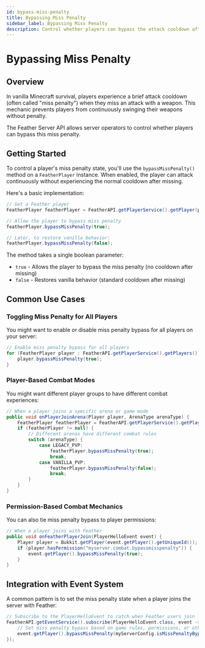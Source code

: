 ```yaml
---
id: bypass-miss-penalty
title: Bypassing Miss Penalty
sidebar_label: Bypassing Miss Penalty
description: Control whether players can bypass the attack cooldown after missing in combat
---
```


# Bypassing Miss Penalty

## Overview

In vanilla Minecraft survival, players experience a brief attack cooldown (often called "miss penalty") when they miss an attack with a weapon. This mechanic prevents players from continuously swinging their weapons without penalty.

The Feather Server API allows server operators to control whether players can bypass this miss penalty.

## Getting Started

To control a player's miss penalty state, you'll use the `bypassMissPenalty()` method on a `FeatherPlayer` instance. When enabled, the player can attack continuously without experiencing the normal cooldown after missing.

Here's a basic implementation:

```java
// Get a Feather player
FeatherPlayer featherPlayer = FeatherAPI.getPlayerService().getPlayer(player.getUniqueId());

// Allow the player to bypass miss penalty
featherPlayer.bypassMissPenalty(true);

// Later, to restore vanilla behavior:
featherPlayer.bypassMissPenalty(false);
```

The method takes a single boolean parameter:
- `true` - Allows the player to bypass the miss penalty (no cooldown after missing)
- `false` - Restores vanilla behavior (standard cooldown after missing)

## Common Use Cases

### Toggling Miss Penalty for All Players

You might want to enable or disable miss penalty bypass for all players on your server:

```java
// Enable miss penalty bypass for all players
for (FeatherPlayer player : FeatherAPI.getPlayerService().getPlayers()) {
    player.bypassMissPenalty(true);
}
```

### Player-Based Combat Modes

You might want different player groups to have different combat experiences:

```java
// When a player joins a specific arena or game mode
public void onPlayerJoinArena(Player player, ArenaType arenaType) {
    FeatherPlayer featherPlayer = FeatherAPI.getPlayerService().getPlayer(player.getUniqueId());
    if (featherPlayer != null) {
        // Different arenas have different combat rules
        switch (arenaType) {
            case LEGACY_PVP:
                featherPlayer.bypassMissPenalty(true);
                break;
            case VANILLA_PVP:
                featherPlayer.bypassMissPenalty(false);
                break;
        }
    }
}
```

### Permission-Based Combat Mechanics

You can also tie miss penalty bypass to player permissions:

```java
// When a player joins with Feather
public void onFeatherPlayerJoin(PlayerHelloEvent event) {
    Player player = Bukkit.getPlayer(event.getPlayer().getUniqueId());
    if (player.hasPermission("myserver.combat.bypassmisspenalty")) {
        event.getPlayer().bypassMissPenalty(true);
    }
}
```

## Integration with Event System

A common pattern is to set the miss penalty state when a player joins the server with Feather:

```java
// Subscribe to the PlayerHelloEvent to catch when Feather users join
FeatherAPI.getEventService().subscribe(PlayerHelloEvent.class, event -> {
    // Set miss penalty bypass based on game rules, permissions, or other factors
    event.getPlayer().bypassMissPenalty(myServerConfig.isMissPenaltyBypassed());
});
```